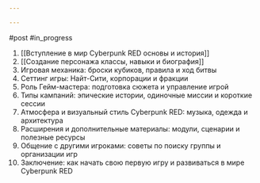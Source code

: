 ```yaml
---

---
```

#post #in_progress 

1.  [[Вступление в мир Cyberpunk RED основы и история]]
2. [[Создание персонажа классы, навыки и биография]]
3. Игровая механика: броски кубиков, правила и ход битвы
4. Сеттинг игры: Найт-Сити, корпорации и фракции
5. Роль Гейм-мастера: подготовка сюжета и управление игрой
6. Типы кампаний: эпические истории, одиночные миссии и короткие сессии
7. Атмосфера и визуальный стиль Cyberpunk RED: музыка, одежда и архитектура
8. Расширения и дополнительные материалы: модули, сценарии и полезные ресурсы
9. Общение с другими игроками: советы по поиску группы и организации игр
10. Заключение: как начать свою первую игру и развиваться в мире Cyberpunk RED